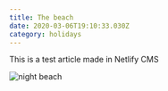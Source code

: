 ```yaml
---
title: The beach
date: 2020-03-06T19:10:33.030Z
category: holidays
---
```

This is a test article made in Netlify CMS

![night beach](content/33017694648_9f62a8ca25_k.jpg "night beach")
